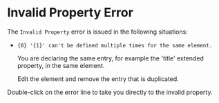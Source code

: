 # Invalid Property Error

The `Invalid Property` error is issued in the following situations:

* `{0} '{1}' can't be defined multiple times for the same element.`

  You are declaring the same entry, for example the 'title' extended property, in the same element.

  Edit the element and remove the entry that is duplicated.

Double-click on the error line to take you directly to the invalid property.


